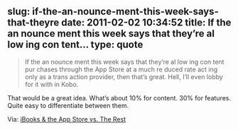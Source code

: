 slug: if-the-an-nounce-ment-this-week-says-that-theyre
date: 2011-02-02 10:34:52
title: If the an nounce ment this week says that they’re al low ing con tent...
type: quote
---

> If the an nounce ment this week says that they’re al low ing con tent pur chas­es through the App Store at a much re duced rate act ing only as a trans ac­tion provider, then that’s great. Hell, I’ll even lobby for it with in Kobo.

That would be a great idea. What’s about 10% for content. 30% for features. Quite easy to differentiate between them.

 Via: [iBooks & the App Store vs. The Rest](http://quatermain.tumblr.com/post/3055019127/ibooks-the-app-store-vs-the-rest)
